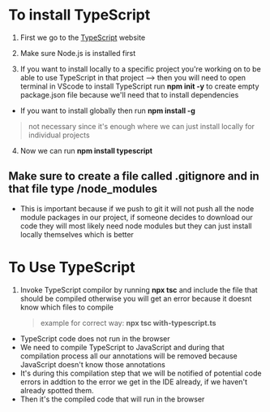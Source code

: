 # To install TypeScript

1. First we go to the [TypeScript](https://www.typescriptlang.org/download) website

2. Make sure Node.js is installed first

3. If you want to install locally to a specific project you're working on to be able to use TypeScript in that project --> then you will need to open terminal in VScode to install TypeScript
   run **npm init -y** to create empty package.json file because we'll need that to install dependencies

- If you want to install globally then run **npm install -g**

> not necessary since it's enough where we can just install locally for individual projects

4. Now we can run **npm install typescript**

## Make sure to create a file called .gitignore and in that file type /node_modules

- This is important because if we push to git it will not push all the node module packages in our project, if someone decides to download our code they will most likely need node modules but they can just install locally themselves which is better

# To Use TypeScript

1. Invoke TypeScript compilor by running **npx tsc** and include the file that should be compiled otherwise you will get an error because it doesnt know which files to compile
   > example for correct way: **npx tsc with-typescript.ts**

- TypeScript code does not run in the browser
- We need to compile TypeScript to JavaScript and during that compilation process all our annotations will be removed because JavaScript doesn't know those annotations
- It's during this compilation step that we will be notified of potential code errors in addtion to the error we get in the IDE already, if we haven't already spotted them.
- Then it's the compiled code that will run in the browser
